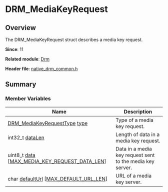 # DRM_MediaKeyRequest


## Overview

The DRM_MediaKeyRequest struct describes a media key request.

**Since**: 11

**Related module**: [Drm](_drm.md)

**Header file**: [native_drm_common.h](native__drm__common_8h.md)


## Summary


### Member Variables

| Name| Description| 
| -------- | -------- |
| [DRM_MediaKeyRequestType](_drm.md#drm_mediakeyrequesttype) [type](_drm.md#type-22) | Type of a media key request.| 
| int32_t [dataLen](_drm.md#datalen-12) | Length of data in a media key request.| 
| uint8_t [data](_drm.md#data-12) [[MAX_MEDIA_KEY_REQUEST_DATA_LEN](_drm.md#max_media_key_request_data_len)] | Data in a media key request sent to the media key server.| 
| char [defaultUrl](_drm.md#defaulturl) [[MAX_DEFAULT_URL_LEN](_drm.md#max_default_url_len)] | URL of a media key server.| 
